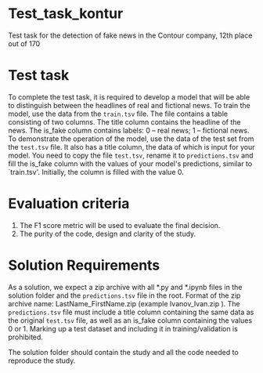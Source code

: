 # Test_task_kontur
Test task for the detection of fake news in the Contour company, 12th place out of 170
# Test task

To complete the test task, it is required to develop a model that will be able to distinguish between the headlines of real and fictional news.
To train the model, use the data from the `train.tsv` file. The file contains a table consisting of two columns.
The title column contains the headline of the news. The is_fake column contains labels: 0 – real news; 1 – fictional news.
To demonstrate the operation of the model, use the data of the test set from the `test.tsv` file. It also has a title column, the data of which is input for your model.
You need to copy the file `test.tsv`, rename it to `predictions.tsv` and fill the is_fake column with the values of your model's predictions, similar to `train.tsv'.
Initially, the column is filled with the value 0.

# Evaluation criteria
1. The F1 score metric will be used to evaluate the final decision.
2. The purity of the code, design and clarity of the study.

# Solution Requirements
As a solution, we expect a zip archive with all *.py and *.ipynb files in the solution folder and the `predictions.tsv` file in the root. Format of the zip archive name: LastName_FirstName.zip (example Ivanov_Ivan.zip ).
The `predictions.tsv` file must include a title column containing the same data as the original `test.tsv` file, as well as an is_fake column containing the values 0 or 1.
Marking up a test dataset and including it in training/validation is prohibited.

The solution folder should contain the study and all the code needed to reproduce the study.

